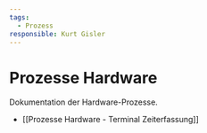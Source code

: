 ```yaml
---
tags:
  - Prozess
responsible: Kurt Gisler
---
```

# Prozesse Hardware

Dokumentation der Hardware-Prozesse.

* [[Prozesse Hardware - Terminal Zeiterfassung]]